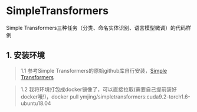 # SimpleTransformers
Simple Transformers三种任务（分类、命名实体识别、语言模型微调）的代码样例

## 1. 安装环境

> 1.1 参考Simple Transformers的原始github库自行安装，[Simple Transformers](https://github.com/ThilinaRajapakse/simpletransformers)

> 1.2 我将环境打包成docker镜像了，可以直接拉取(需要自己提前装好docker哦!)，docker pull ymjing/simpletransformers:cuda9.2-torch1.6-ubuntu18.04
